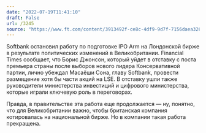 ```yaml
---
date: "2022-07-19T11:41:10"
draft: False
url: /3245
source: "https://www.ft.com/content/3913492f-ce8c-4df9-9d7f-7156daea326e?desktop=true&segmentId=7c8f09b9-9b61-4fbb-9430-9208a9e233c8#myft:notification:daily-email:content"
---
```


Softbank остановил работу по подготовке IPO Arm на Лондонской бирже в результате политических изменений в Великобритании. Financial Times сообщает, что Борис Джонсон, который уйдет в отставку с поста премьера страны после выборов нового лидера Консервативной партии, лично убеждал Масаёши Сона, главу Softbank, провести размещение хотя бы части акций на LSE. В отставку ушли также руководители министерства инвестиций и цифрового министерства, которые играли ключевую роль в переговорах.

Правда, в правительстве эта работа еще продолжается — ну, понятно, что для Великобритании важно, чтобы британская компания котировалась на национальной бирже. Но в компании такая работа прекращена.
